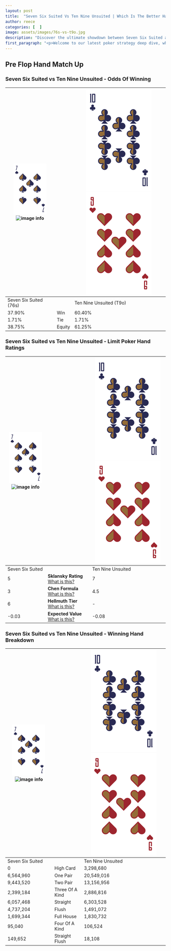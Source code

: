 ```yaml
---
layout: post
title:  "Seven Six Suited Vs Ten Nine Unsuited | Which Is The Better Hand In Poker? A Complete Guide"
author: reece
categories: [  ]
image: assets/images/76s-vs-t9o.jpg
description: "Discover the ultimate showdown between Seven Six Suited and Ten Nine Unsuited in poker! Uncover the odds, strategies, and scenarios where one hand triumphs over the other. Get ready to up your poker game with this thrilling analysis."
first_paragraph: "<p>Welcome to our latest poker strategy deep dive, where we're pitting two distinct hands against each other in a high-stakes showdown: Seven Six Suited vs Ten Nine Unsuited.</p><p>In the dynamic world of poker, every decision counts, and knowing which hand holds the upper hand is key to your success at the table.</p><p>In this article, we'll dissect these two hands, explore the scenarios where one dominates the other, and equip you with the knowledge to make strategic choices that can tip the odds in your favor.</p><p>Get ready to unravel the intriguing dynamics of these poker hands and elevate your game to new heights.</p>"
---
```




[comment]: # (sp0)

## Pre Flop Hand Match Up

<div class="table hand-ratings" markdown="1"> 



### Seven Six Suited vs Ten Nine Unsuited - Odds Of Winning


    
| ![image info](assets/images/hand1/7.png) ![image info](assets/images/hand1/6s.png) |  | ![image info](assets/images/hand2/T.png) ![image info](assets/images/hand2/9o.png) |
| -------- | -------- | -------- |
| Seven Six Suited (76s) |  | Ten Nine Unsuited (T9o) |
| 37.90% | Win | 60.40% |
| 1.71% | Tie | 1.71% |
| 38.75% | Equity | 61.25% |




[comment]: # (sp1)



### Seven Six Suited vs Ten Nine Unsuited - Limit Poker Hand Ratings


    
| ![image info](assets/images/hand1/7.png) ![image info](assets/images/hand1/6s.png) |  | ![image info](assets/images/hand2/T.png) ![image info](assets/images/hand2/9o.png) |
| -------- | -------- | -------- |
| Seven Six Suited |  | Ten Nine Unsuited |
| 5 | **Sklansky Rating** [What is this?](/sklansky-rating-explained) | 7 |
| 3 | **Chen Formula** [What is this?](/chen-formula-explained) | 4.5 |
| 6 | **Hellmuth Tier** [What is this?](/Hellmuth-tier-explained) | - |
| -0.03 | **Expected Value** [What is this?](/expected-value-explained) | -0.08 |




[comment]: # (sp2)



### Seven Six Suited vs Ten Nine Unsuited - Winning Hand Breakdown


    
| ![image info](assets/images/hand1/7.png) ![image info](assets/images/hand1/6s.png) |  | ![image info](assets/images/hand2/T.png) ![image info](assets/images/hand2/9o.png) |
| -------- | -------- | -------- |
| Seven Six Suited |  | Ten Nine Unsuited |
| 0 | High Card | 3,298,680 |
| 6,564,960 | One Pair | 20,549,016 |
| 9,443,520 | Two Pair | 13,156,956 |
| 2,399,184 | Three Of A Kind | 2,886,816 |
| 6,057,468 | Straight | 6,303,528 |
| 4,737,204 | Flush | 1,491,072 |
| 1,699,344 | Full House | 1,830,732 |
| 95,040 | Four Of A Kind | 106,524 |
| 149,652 | Straight Flush | 18,108 |




[comment]: # (sp3)



</div>

[comment]: # (sp4)



[comment]: # (sp5)

